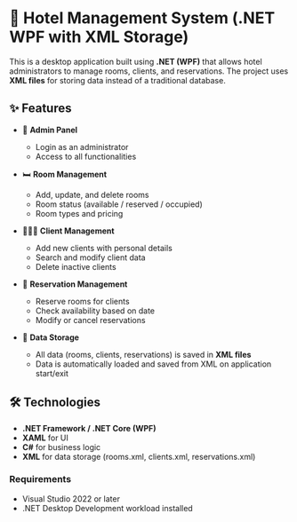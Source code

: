 # 🏨 Hotel Management System (.NET WPF with XML Storage)

This is a desktop application built using **.NET (WPF)** that allows hotel administrators to manage rooms, clients, and reservations. The project uses **XML files** for storing data instead of a traditional database.

## ✨ Features

- 👤 **Admin Panel**
  - Login as an administrator
  - Access to all functionalities

- 🛏️ **Room Management**
  - Add, update, and delete rooms
  - Room status (available / reserved / occupied)
  - Room types and pricing

- 🧑‍🤝‍🧑 **Client Management**
  - Add new clients with personal details
  - Search and modify client data
  - Delete inactive clients

- 📆 **Reservation Management**
  - Reserve rooms for clients
  - Check availability based on date
  - Modify or cancel reservations

- 📁 **Data Storage**
  - All data (rooms, clients, reservations) is saved in **XML files**
  - Data is automatically loaded and saved from XML on application start/exit

## 🛠️ Technologies

- **.NET Framework / .NET Core (WPF)**
- **XAML** for UI
- **C#** for business logic
- **XML** for data storage (rooms.xml, clients.xml, reservations.xml)


### Requirements
- Visual Studio 2022 or later
- .NET Desktop Development workload installed
